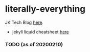 # literally-everything

JK Tech Blog [here](https://dgggit.github.io/literally-everything/).
* jekyll liquid cheatsheet [here](https://gist.github.com/JJediny/a466eed62cee30ad45e2)

### TODO (as of 20200210)